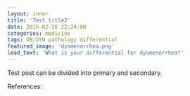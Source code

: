 ```yaml
---
layout: inner
title: 'Test title2'
date: 2016-02-26 22:24:00
categories: medicine
tags: OB/GYN pathology differential
featured_image: 'dysmenorrhea.png'
lead_text: 'What is your differential for dysmenorrhea?'
---
```


Test post can be divided into primary and secondary.

References:
